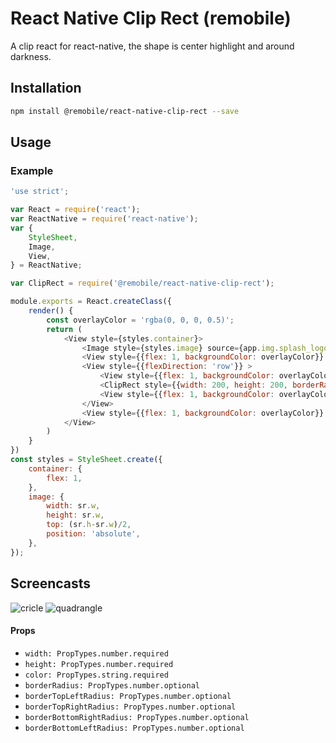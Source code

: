 # React Native Clip Rect (remobile)
A clip react for react-native, the shape is center highlight and around darkness.

## Installation
```sh
npm install @remobile/react-native-clip-rect --save
```

## Usage

### Example
```js
'use strict';

var React = require('react');
var ReactNative = require('react-native');
var {
    StyleSheet,
    Image,
    View,
} = ReactNative;

var ClipRect = require('@remobile/react-native-clip-rect');

module.exports = React.createClass({
    render() {
        const overlayColor = 'rgba(0, 0, 0, 0.5)';
        return (
            <View style={styles.container}>
                <Image style={styles.image} source={app.img.splash_logo} />
                <View style={{flex: 1, backgroundColor: overlayColor}} />
                <View style={{flexDirection: 'row'}} >
                    <View style={{flex: 1, backgroundColor: overlayColor}} />
                    <ClipRect style={{width: 200, height: 200, borderRadius: 100, color: overlayColor}} />
                    <View style={{flex: 1, backgroundColor: overlayColor}} />
                </View>
                <View style={{flex: 1, backgroundColor: overlayColor}} />
            </View>
        )
    }
})
const styles = StyleSheet.create({
    container: {
        flex: 1,
    },
    image: {
        width: sr.w,
        height: sr.w,
        top: (sr.h-sr.w)/2,
        position: 'absolute',
    },
});
```

## Screencasts

![cricle](https://github.com/remobile/react-native-clip-rect/blob/master/screencasts/cricle.jpg)
![quadrangle](https://github.com/remobile/react-native-clip-rect/blob/master/screencasts/quadrangle.jpg)

#### Props
- `width: PropTypes.number.required`
- `height: PropTypes.number.required`
- `color: PropTypes.string.required`
- `borderRadius: PropTypes.number.optional`
- `borderTopLeftRadius: PropTypes.number.optional`
- `borderTopRightRadius: PropTypes.number.optional`
- `borderBottomRightRadius: PropTypes.number.optional`
- `borderBottomLeftRadius: PropTypes.number.optional`

